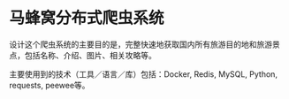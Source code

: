 # 马蜂窝分布式爬虫系统

设计这个爬虫系统的主要目的是，完整快速地获取国内所有旅游目的地和旅游景点，包括名称、介绍、图片、相关攻略等。

主要使用到的技术（工具／语言／库）包括：Docker, Redis, MySQL, Python, requests, peewee等。




